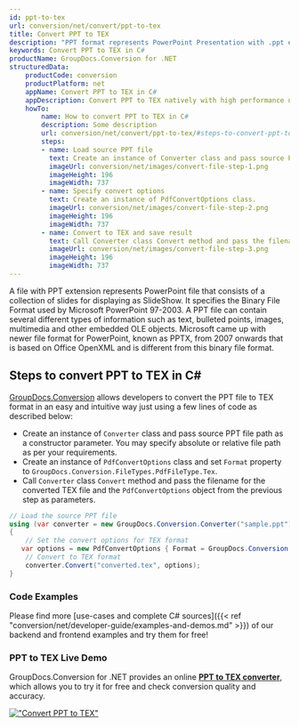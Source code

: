 ```yaml
---
id: ppt-to-tex
url: conversion/net/convert/ppt-to-tex
title: Convert PPT to TEX
description: "PPT format represents PowerPoint Presentation with .ppt extension. Learn how to convert PPT to TEX file programmatically in C# language using GroupDocs.Conversion for .NET library."
keywords: Convert PPT to TEX in C#
productName: GroupDocs.Conversion for .NET
structuredData:
    productCode: conversion
    productPlatform: net
    appName: Convert PPT to TEX in C#
    appDescription: Convert PPT to TEX natively with high performance using C# language and server side GroupDocs.Conversion for .NET APIs, without the use of any software like Microsoft or Open Office.
    howTo:
        name: How to convert PPT to TEX in C# 
        description: Some description
        url: conversion/net/convert/ppt-to-tex/#steps-to-convert-ppt-to-tex-in-c
        steps:
        - name: Load source PPT file 
          text: Create an instance of Converter class and pass source PPT file path as a constructor parameter. You may specify absolute or relative file path as per your requirements. 
          imageUrl: conversion/net/images/convert-file-step-1.png
          imageHeight: 196
          imageWidth: 737
        - name: Specify convert options 
          text: Create an instance of PdfConvertOptions class.
          imageUrl: conversion/net/images/convert-file-step-2.png
          imageHeight: 196
          imageWidth: 737
        - name: Convert to TEX and save result 
          text: Call Converter class Convert method and pass the filename for the converted HTML file and the PdfConvertOptions object from the previous step as parameters.
          imageUrl: conversion/net/images/convert-file-step-3.png
          imageHeight: 196
          imageWidth: 737
---
```


A file with PPT extension represents PowerPoint file that consists of a collection of slides for displaying as SlideShow. It specifies the Binary File Format used by Microsoft PowerPoint 97-2003. A PPT file can contain several different types of information such as text, bulleted points, images, multimedia and other embedded OLE objects. Microsoft came up with newer file format for PowerPoint, known as PPTX, from 2007 onwards that is based on Office OpenXML and is different from this binary file format.

## Steps to convert PPT to TEX in C#

[GroupDocs.Conversion](https://products.groupdocs.com/conversion/net) allows developers to convert the PPT file to TEX format in an easy and intuitive way just using a few lines of code as described below:

* Create an instance of `Converter` class and pass source PPT file path as a constructor parameter. You may specify absolute or relative file path as per your requirements. 
* Create an instance of `PdfConvertOptions` class and set `Format` property to `GroupDocs.Conversion.FileTypes.PdfFileType.Tex`.
* Call `Converter` class `Convert` method and pass the filename for the converted TEX file and the `PdfConvertOptions` object from the previous step as parameters.

```csharp
// Load the source PPT file
using (var converter = new GroupDocs.Conversion.Converter("sample.ppt"))
{
    // Set the convert options for TEX format
   var options = new PdfConvertOptions { Format = GroupDocs.Conversion.FileTypes.PdfFileType.Tex };
    // Convert to TEX format
    converter.Convert("converted.tex", options);
}
```

### Code Examples

Please find more [use-cases and complete C# sources]({{< ref "conversion/net/developer-guide/examples-and-demos.md" >}}) of our backend and frontend examples and try them for free!

### PPT to TEX Live Demo

GroupDocs.Conversion for .NET provides an online [**PPT to TEX converter**](https://products.groupdocs.app/conversion/ppt-to-tex), which allows you to try it for free and check conversion quality and accuracy.

[!["Convert PPT to TEX"](conversion/net/images/convert-to-tex/convert-ppt-to-tex.png)](https://products.groupdocs.app/conversion/ppt-to-tex)